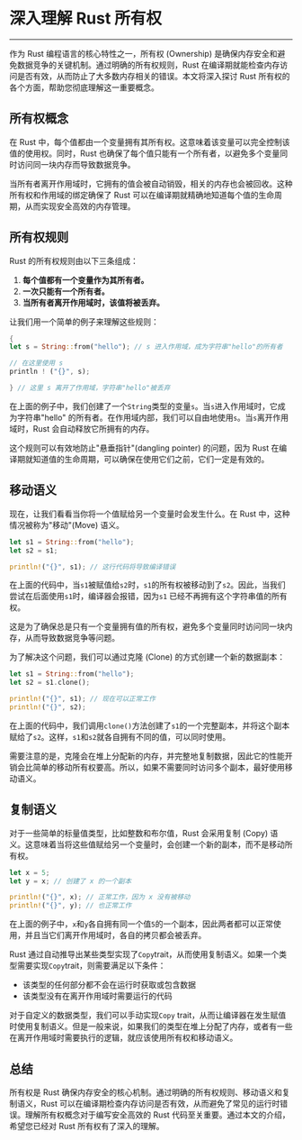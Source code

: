 # 深入理解 Rust 所有权

---

作为 Rust 编程语言的核心特性之一，所有权 (Ownership) 是确保内存安全和避免数据竞争的关键机制。通过明确的所有权规则，Rust
在编译期就能检查内存访问是否有效，从而防止了大多数内存相关的错误。本文将深入探讨 Rust 所有权的各个方面，帮助您彻底理解这一重要概念。

## 所有权概念

在 Rust 中，每个值都由一个变量拥有其所有权。这意味着该变量可以完全控制该值的使用权。同时，Rust
也确保了每个值只能有一个所有者，以避免多个变量同时访问同一块内存而导致数据竞争。

当所有者离开作用域时，它拥有的值会被自动销毁，相关的内存也会被回收。这种所有权和作用域的绑定确保了 Rust
可以在编译期就精确地知道每个值的生命周期，从而实现安全高效的内存管理。

## 所有权规则

Rust 的所有权规则由以下三条组成：

1. **每个值都有一个变量作为其所有者。**
2. **一次只能有一个所有者。**
3. **当所有者离开作用域时，该值将被丢弃。**

让我们用一个简单的例子来理解这些规则：

```rust
{
let s = String::from("hello"); // s 进入作用域，成为字符串"hello"的所有者

// 在这里使用 s
println ! ("{}", s);

} // 这里 s 离开了作用域，字符串"hello"被丢弃
```

在上面的例子中，我们创建了一个`String`类型的变量`s`。当`s`进入作用域时，它成为字符串"hello"
的所有者。在作用域内部，我们可以自由地使用`s`。当`s`离开作用域时，Rust 会自动释放它所拥有的内存。

这个规则可以有效地防止"悬垂指针"(dangling pointer) 的问题，因为 Rust 在编译期就知道值的生命周期，可以确保在使用它们之前，它们一定是有效的。

## 移动语义

现在，让我们看看当你将一个值赋给另一个变量时会发生什么。在 Rust 中，这种情况被称为"移动"(Move) 语义。

```rust
let s1 = String::from("hello");
let s2 = s1;

println!("{}", s1); // 这行代码将导致编译错误
```

在上面的代码中，当`s1`被赋值给`s2`时，`s1`的所有权被移动到了`s2`。因此，当我们尝试在后面使用`s1`时，编译器会报错，因为`s1`
已经不再拥有这个字符串值的所有权。

这是为了确保总是只有一个变量拥有值的所有权，避免多个变量同时访问同一块内存，从而导致数据竞争等问题。

为了解决这个问题，我们可以通过克隆 (Clone) 的方式创建一个新的数据副本：

```rust
let s1 = String::from("hello");
let s2 = s1.clone();

println!("{}", s1); // 现在可以正常工作
println!("{}", s2);
```

在上面的代码中，我们调用`clone()`方法创建了`s1`的一个完整副本，并将这个副本赋给了`s2`。这样，`s1`和`s2`就各自拥有不同的值，可以同时使用。

需要注意的是，克隆会在堆上分配新的内存，并完整地复制数据，因此它的性能开销会比简单的移动所有权要高。所以，如果不需要同时访问多个副本，最好使用移动语义。

## 复制语义

对于一些简单的标量值类型，比如整数和布尔值，Rust 会采用复制 (Copy) 语义。这意味着当将这些值赋给另一个变量时，会创建一个新的副本，而不是移动所有权。

```rust
let x = 5;
let y = x; // 创建了 x 的一个副本

println!("{}", x); // 正常工作，因为 x 没有被移动
println!("{}", y); // 也正常工作
```

在上面的例子中，`x`和`y`各自拥有同一个值`5`的一个副本，因此两者都可以正常使用，并且当它们离开作用域时，各自的拷贝都会被丢弃。

Rust 通过自动推导出某些类型实现了`Copy`trait，从而使用复制语义。如果一个类型需要实现`Copy`trait，则需要满足以下条件：

- 该类型的任何部分都不会在运行时获取或包含数据
- 该类型没有在离开作用域时需要运行的代码

对于自定义的数据类型，我们可以手动实现`Copy`
trait，从而让编译器在发生赋值时使用复制语义。但是一般来说，如果我们的类型在堆上分配了内存，或者有一些在离开作用域时需要执行的逻辑，就应该使用所有权和移动语义。

## 总结

所有权是 Rust 确保内存安全的核心机制。通过明确的所有权规则、移动语义和复制语义，Rust
可以在编译期检查内存访问是否有效，从而避免了常见的运行时错误。理解所有权概念对于编写安全高效的 Rust 代码至关重要。通过本文的介绍，希望您已经对
Rust 所有权有了深入的理解。